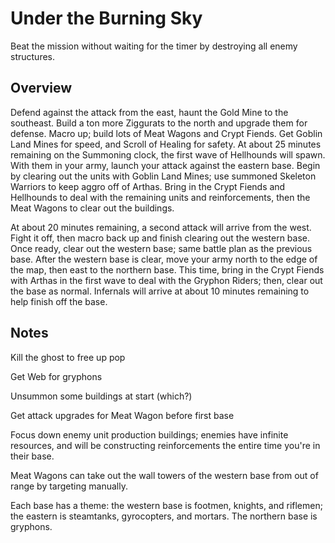 # Under the Burning Sky

Beat the mission without waiting for the timer by destroying all enemy structures.

## Overview

Defend against the attack from the east, haunt the Gold Mine to the southeast. Build a ton more Ziggurats to the north and upgrade them for defense. Macro up; build lots of Meat Wagons and Crypt Fiends. Get Goblin Land Mines for speed, and Scroll of Healing for safety. At about 25 minutes remaining on the Summoning clock, the first wave of Hellhounds will spawn. With them in your army, launch your attack against the eastern base. Begin by clearing out the units with Goblin Land Mines; use summoned Skeleton Warriors to keep aggro off of Arthas. Bring in the Crypt Fiends and Hellhounds to deal with the remaining units and reinforcements, then the Meat Wagons to clear out the buildings.

At about 20 minutes remaining, a second attack will arrive from the west. Fight it off, then macro back up and finish clearing out the western base. Once ready, clear out the western base; same battle plan as the previous base. After the western base is clear, move your army north to the edge of the map, then east to the northern base. This time, bring in the Crypt Fiends with Arthas in the first wave to deal with the Gryphon Riders; then, clear out the base as normal. Infernals will arrive at about 10 minutes remaining to help finish off the base.

## Notes

Kill the ghost to free up pop

Get Web for gryphons

Unsummon some buildings at start (which?)

Get attack upgrades for Meat Wagon before first base

Focus down enemy unit production buildings; enemies have infinite resources, and will be constructing reinforcements the entire time you're in their base.

Meat Wagons can take out the wall towers of the western base from out of range by targeting manually.

Each base has a theme: the western base is footmen, knights, and riflemen; the eastern is steamtanks, gyrocopters, and mortars. The northern base is gryphons.